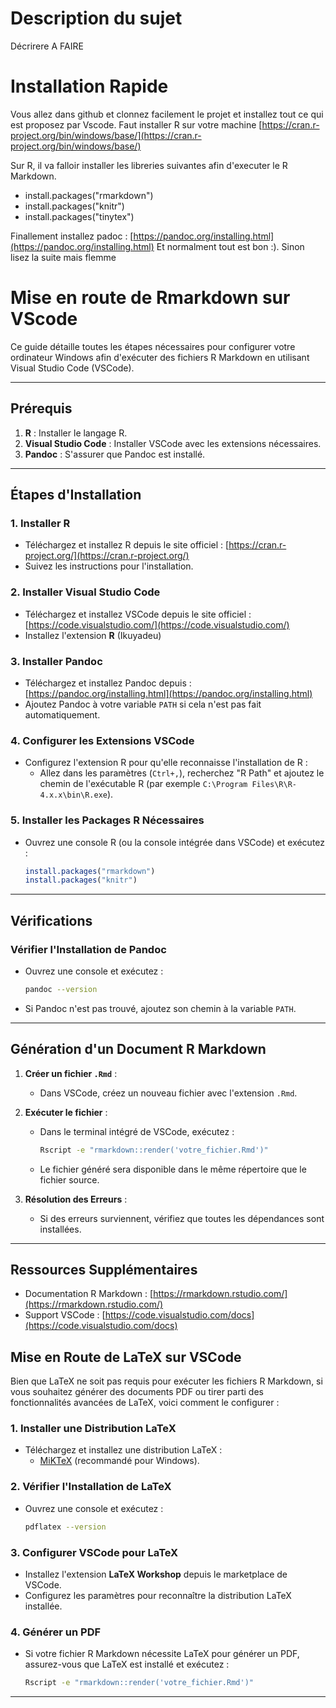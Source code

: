 # Description du sujet
Décrirere A FAIRE

# Installation Rapide
Vous allez dans github et clonnez facilement le projet et installez tout ce qui est proposez par Vscode. 
Faut installer R sur votre machine [https://cran.r-project.org/bin/windows/base/](https://cran.r-project.org/bin/windows/base/)

Sur R, il va falloir installer les libreries suivantes afin d'executer le R Markdown.
  - install.packages("rmarkdown")
  - install.packages("knitr")
  - install.packages("tinytex")


Finallement installez padoc : [https://pandoc.org/installing.html](https://pandoc.org/installing.html)
Et normalment tout est bon :). Sinon lisez la suite mais flemme
# Mise en route de Rmarkdown sur VScode

Ce guide détaille toutes les étapes nécessaires pour configurer votre ordinateur Windows afin d'exécuter des fichiers R Markdown en utilisant Visual Studio Code (VSCode).

---

## Prérequis
1. **R** : Installer le langage R.
2. **Visual Studio Code** : Installer VSCode avec les extensions nécessaires.
3. **Pandoc** : S'assurer que Pandoc est installé.

---

## Étapes d'Installation

### 1. Installer R
- Téléchargez et installez R depuis le site officiel :
  [https://cran.r-project.org/](https://cran.r-project.org/)
- Suivez les instructions pour l'installation.

### 2. Installer Visual Studio Code
- Téléchargez et installez VSCode depuis le site officiel :
  [https://code.visualstudio.com/](https://code.visualstudio.com/)
- Installez l'extension **R** (Ikuyadeu)

### 3. Installer Pandoc
- Téléchargez et installez Pandoc depuis :
  [https://pandoc.org/installing.html](https://pandoc.org/installing.html)
- Ajoutez Pandoc à votre variable `PATH` si cela n'est pas fait automatiquement.

### 4. Configurer les Extensions VSCode
- Configurez l'extension R pour qu'elle reconnaisse l'installation de R :
  - Allez dans les paramètres (`Ctrl+,`), recherchez "R Path" et ajoutez le chemin de l'exécutable R (par exemple `C:\Program Files\R\R-4.x.x\bin\R.exe`).

### 5. Installer les Packages R Nécessaires
- Ouvrez une console R (ou la console intégrée dans VSCode) et exécutez :
  ```R
  install.packages("rmarkdown")
  install.packages("knitr")
  ```

---

## Vérifications

### Vérifier l'Installation de Pandoc
- Ouvrez une console et exécutez :
  ```bash
  pandoc --version
  ```
- Si Pandoc n'est pas trouvé, ajoutez son chemin à la variable `PATH`.

---

## Génération d'un Document R Markdown

1. **Créer un fichier `.Rmd`** :
   - Dans VSCode, créez un nouveau fichier avec l'extension `.Rmd`.

2. **Exécuter le fichier** :
   - Dans le terminal intégré de VSCode, exécutez :
     ```bash
     Rscript -e "rmarkdown::render('votre_fichier.Rmd')"
     ```
   - Le fichier généré sera disponible dans le même répertoire que le fichier source.

3. **Résolution des Erreurs** :
   - Si des erreurs surviennent, vérifiez que toutes les dépendances sont installées.

---
## Ressources Supplémentaires
- Documentation R Markdown : [https://rmarkdown.rstudio.com/](https://rmarkdown.rstudio.com/)
- Support VSCode : [https://code.visualstudio.com/docs](https://code.visualstudio.com/docs)

## Mise en Route de LaTeX sur VSCode

Bien que LaTeX ne soit pas requis pour exécuter les fichiers R Markdown, si vous souhaitez générer des documents PDF ou tirer parti des fonctionnalités avancées de LaTeX, voici comment le configurer :

### 1. Installer une Distribution LaTeX
- Téléchargez et installez une distribution LaTeX :
  - [MiKTeX](https://miktex.org/) (recommandé pour Windows).

### 2. Vérifier l'Installation de LaTeX
- Ouvrez une console et exécutez :
  ```bash
  pdflatex --version
  ```

### 3. Configurer VSCode pour LaTeX
- Installez l'extension **LaTeX Workshop** depuis le marketplace de VSCode.
- Configurez les paramètres pour reconnaître la distribution LaTeX installée.

### 4. Générer un PDF
- Si votre fichier R Markdown nécessite LaTeX pour générer un PDF, assurez-vous que LaTeX est installé et exécutez :
  ```bash
  Rscript -e "rmarkdown::render('votre_fichier.Rmd')"
  ```

---
